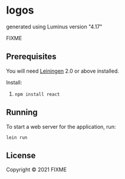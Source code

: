 # logos

generated using Luminus version "4.17"

FIXME

## Prerequisites

You will need [Leiningen][1] 2.0 or above installed.

[1]: https://github.com/technomancy/leiningen

Install:

1. `npm install react`

## Running

To start a web server for the application, run:

    lein run



## License

Copyright © 2021 FIXME
